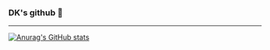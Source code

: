 ### DK's github 👋

---

[![Anurag's GitHub stats](https://github-readme-stats.vercel.app/api?username=kangdk95)](https://github.com/anuraghazra/github-readme-stats)

<!--
**kangdk95/kangdk95** is a ✨ _special_ ✨ repository because its `README.md` (this file) appears on your GitHub profile.

Here are some ideas to get you started:

- 🔭 I’m currently working on ...
- 🌱 I’m currently learning ...
- 👯 I’m looking to collaborate on ...
- 🤔 I’m looking for help with ...
- 💬 Ask me about ...
- 📫 How to reach me: ...
- 😄 Pronouns: ...
- ⚡ Fun fact: ...
-->
